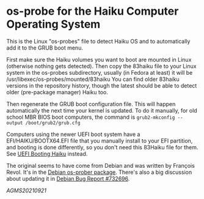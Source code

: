# os-probe for the Haiku Computer Operating System

This is the Linux "os-probes" file to detect Haiku OS and to automatically add
it to the GRUB boot menu.

First make sure the Haiku volumes you want to boot are mounted in Linux
(otherwise nothing gets detected).  Then copy the 83haiku file to your Linux
system in the os-probes subdirectory, usually (in Fedora at least) it will be
/usr/libexec/os-probes/mounted/83haiku  You can find older 83haiku versions in
the repository history, though the latest should be able to detect older
(pre-package manager) Haiku too.

Then regenerate the GRUB boot configuration file.  This will happen
automatically the next time your kernel is updated.  To do it manually,
for old school MBR BIOS boot computers, the command is
`grub2-mkconfig --output /boot/grub2/grub.cfg`

Computers using the newer UEFI boot system have a EFI/HAIKU/BOOTX64.EFI file
that you manually install to your EFI partition, and booting is done
differently, so you don't need this 83Haiku file for them.  See
[UEFI Booting Haiku](https://www.haiku-os.org/guides/uefi_booting/) instead.

The original seems to have come from Debian and was written by François Revol.
It's in the
[Debian os-prober package](https://packages.debian.org/search?keywords=os-prober).
There's also a big discussion about updating it in
[Debian Bug Report #732696](https://bugs.debian.org/cgi-bin/bugreport.cgi?bug=732696).

_AGMS20210921_

